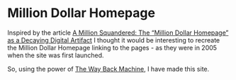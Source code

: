 # Million Dollar Homepage

Inspired by the article [A Million Squandered: The “Million Dollar Homepage” as a Decaying Digital Artifact](http://lil.law.harvard.edu/blog/2017/07/21/a-million-squandered-the-million-dollar-homepage-as-a-decaying-digital-artifact/) I thought it would be interesting to recreate the Million Dollar Homepage linking to the pages - as they were in 2005 when the site was first launched.

So, using the power of [The Way Back Machine](https://archive.org/web/), I have made this site.
